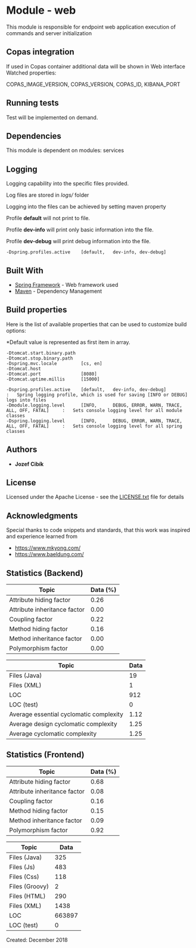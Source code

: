 # Module - web

This module is responsible for endpoint web application execution of commands and server initialization


## Copas integration

If used in Copas container additional data will be shown in Web interface
Watched properties:

COPAS_IMAGE_VERSION, COPAS_VERSION, COPAS_ID, KIBANA_PORT

## Running tests

Test will be implemented on demand.

## Dependencies
This module is dependent on modules: services

## Logging
Logging capability into the specific files provided.

Log files are stored in *logs/* folder

Logging into the files can be achieved by setting maven property

Profile **default** will not print to file.

Profile **dev-info** will print only basic information into the file.

Profile **dev-debug** will print debug information into the file.
```
-Dspring.profiles.active    [default,   dev-info, dev-debug]
```


## Built With

* [Spring Framework](https://spring.io/projects/spring-framework) - Web framework used
* [Maven](https://maven.apache.org/) - Dependency Management

## Build properties

Here is the list of available properties that can be used to customize build options:

*Default value is represented as first item in array.

```
-Dtomcat.start.binary.path  
-Dtomcat.stop.binary.path
-Dspring.mvc.locale         [cs, en]
-Dtomcat.host
-Dtomcat.port               [8080]
-Dtomcat.uptime.millis      [15000]

-Dspring.profiles.active    [default,   dev-info, dev-debug]                            :   Spring logging profile, which is used for saving [INFO or DEBUG] logs into files
-Dmodule.logging.level      [INFO,      DEBUG, ERROR, WARN, TRACE, ALL, OFF, FATAL]     :   Sets console logging level for all module classes
-Dspring.logging.level      [INFO,      DEBUG, ERROR, WARN, TRACE, ALL, OFF, FATAL]     :   Sets console logging level for all spring classes
```
## Authors

* **Jozef Cibík** 

## License

Licensed under the Apache License - see the [LICENSE.txt](LICENSE.txt) file for details

## Acknowledgments

Special thanks to code snippets and standards, that this work was inspired and experience learned from
 
* https://www.mkyong.com/
* https://www.baeldung.com/


## Statistics (Backend)

Topic | Data (%) |
--- | --- 
Attribute hiding factor | 0.26
Attribute inheritance factor | 0.00
Coupling factor | 0.22
Method hiding factor | 0.16
Method inheritance factor | 0.00
Polymorphism factor | 0.00

Topic | Data |
--- | --- 
Files (Java) | 19
Files (XML)  | 1
LOC | 912
LOC (test) | 0
Average essential cyclomatic complexity | 1.12
Average design cyclomatic complexity | 1.25
Average cyclomatic complexity | 1.25

## Statistics (Frontend)

Topic | Data (%) |
--- | --- 
Attribute hiding factor | 0.68
Attribute inheritance factor | 0.08
Coupling factor | 0.16
Method hiding factor | 0.15
Method inheritance factor | 0.09
Polymorphism factor | 0.92

Topic | Data |
--- | --- 
Files (Java) | 325
Files (Js) | 483
Files (Css) | 118
Files (Groovy) | 2
Files (HTML) | 290
Files (XML) | 1438
LOC | 663897
LOC (test) | 0

Created: December 2018